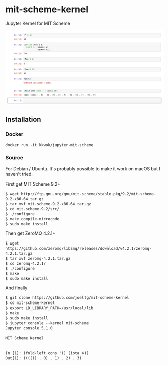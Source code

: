 # mit-scheme-kernel
Jupyter Kernel for MIT Scheme

![](demo.png)

## Installation

### Docker
```
docker run -it kkwok/jupyter-mit-scheme
```

### Source
For Debian / Ubuntu. It's probably possible to make it work on macOS but I haven't tried.

First get MIT Scheme 9.2+
```
$ wget http://ftp.gnu.org/gnu/mit-scheme/stable.pkg/9.2/mit-scheme-9.2-x86-64.tar.gz
$ tar xvf mit-scheme-9.2-x86-64.tar.gz
$ cd mit-scheme-9.2/src/
$ ./configure
$ make compile-microcode
$ sudo make install
```
Then get ZeroMQ 4.2.1+
```
$ wget https://github.com/zeromq/libzmq/releases/download/v4.2.1/zeromq-4.2.1.tar.gz
$ tar xvf zeromq-4.2.1.tar.gz
$ cd zeromq-4.2.1/
$ ./configure
$ make
$ sudo make install
```
And finally 
```
$ git clone https://github.com/joeltg/mit-scheme-kernel
$ cd mit-scheme-kernel
$ export LD_LIBRARY_PATH=/usr/local/lib
$ make
$ sudo make install
$ jupyter console --kernel mit-scheme
Jupyter console 5.1.0

MIT Scheme Kernel


In [1]: (fold-left cons '() (iota 4))
Out[1]: ((((() . 0) . 1) . 2) . 3)
```
